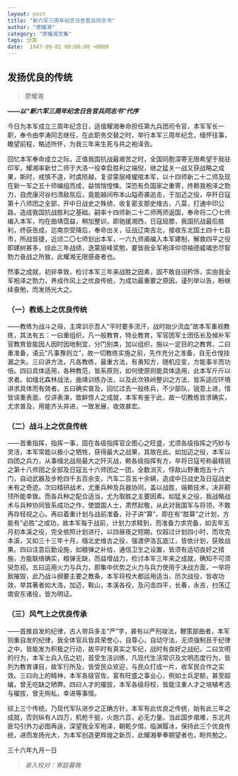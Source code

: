 ```yaml
---
layout: post
title: "新六军三周年纪念日告官兵同志书"
author: "廖耀湘"
category: "廖耀湘文集"
tags: 分类
date:  1947-09-01 00:00:00 +0000
---
```

## 发扬优良的传统

> 廖耀湘

***——以“新六军三周年纪念日告官兵同志书”代序***

今日为本军成立三周年纪念日，适值耀湘奉命担任第九兵团司令官，本军军长一职，奉令由李涛同志继任，在此职务交替之时，举行本军三周年纪念，缅怀往事，瞻望前程，略述所怀，为我三年来生死与共之袍泽告。

回忆本军奉命成立之际，正值我国抗战最艰苦之时，全国同胞深寄无限希望于我驻印军，耀湘率新廿二师于大洛一役幸启胜利之端倪，继之猛关一战又获战略之成果，斯时，戒慎不遑，时虞陨越，复谬蒙层峰擢绾本军，以十四师新二十二师及现在新一军之五十师编组而成，益惴惴惶悚。深恐有负国家之重寄，终赖我袍泽之勠力，自虎康河谷扫清敌氛后，竟能越间布本山隘奇袭追击，于加迈之役，卒歼日寇第十八师团之全部，开中日战史之殊绩，收复密支那史维古，八莫，打通中印公路，造成我国抗战胜利之基础。嗣率十四师新二十二师两师返国，奉命将二〇七师编入本军，均在曲靖霑益，稍加整训，即驰援湘西，日寇屈膝，我国抗战最后胜利，终获告成，迄南京受降后，奉命出关，征战辽南吉北，接收东北国土四十七县市，所战皆捷，近顷二〇七师划出本军，一六九师甫编入本军建制，解救四平之役即建树甚多，综此三年战绩，迭蒙层峰奖勉，要皆我全军袍泽仰领袖德威竭忠尽智勠力奋战之所致，此耀湘无限感奋者也。

然事之成就，初非幸致，检讨本军三年来战胜之因素，固不敢自诩矜饰，实由我全军袍泽之勠力，养成作风上之优良传统，为成功最重要之原因，谨列举以告，盼继续奋勉，而发扬光大之。

### （一）教练上之优良传统
——教练为战斗之母，主席训示吾人“平时要多流汗，战时始少流血”故本军重视教练，其法有五：一曰重组织，凡一般教育，特业教育，军官团军士团伍长及候补军官教育皆能因人因时因地制宜，分门别类，加以组织，施以一定目的之教育。二曰重准备，语云“凡事豫则立”，故一切教练实施之前，先作充分之准备，自无仓惶挂漏之失。三曰讲方法，凡各教练，最重方法，有勇知方，随机应变，方能事半而功倍。四曰具体适用，各种教范，皆系原则，如何使原则能具体适用，此本军斤斤以求者。如缅北森林战法，曲靖训练办法，以及此次铁岭整训之方法，皆系适应环境讲求具体而有效者。五曰确实普及，回忆过去一般练兵，不少部队，锐意上进，惜皆误重表面，仅讲表演，致鲜惊人之成就，本军有鉴于此，故一切教练皆求确实，尤求普及，用能齐头并进，一致发展，收效甚宏。

### （二）战斗上之优良传统
——首重指挥，指挥一事，固在各级指挥官企图心之旺盛，尤须各级指挥之巧妙与灵活，本军常能以极小之牺牲，获得最大之战果，其故在此。如加迈之役，本军以四团之兵力，从事缅北战局最大之歼灭战，赖各级指挥有方，卒将日寇号称最精锐之第十八师团之全部及日寇五十六师团之一团，全数消灭，俘敌山野重炮五十六门，自动武器及步枪四千五百余支，汽车二百五十余辆，造成中日战史及日寇战史未有之奇迹。次曰精研战术，尤重兵种及兵器协同，盖以战胜，端赖技术，决非颟顸所能幸致。而各兵种之配合适当，尤为取胜之主要因素。如猛关之役，我战略战术与兵种协同皆系成功之作，使盟国人士，肃然起敬，从此对我国军与将领，不敢再存轻视之心。再曰着重计划与战前准备，孙子讲“算”，即在有“胜算”之计划，方能有“必胜”之成功，故本军每于战前，计划力求精到，而准备力求完备，如去年五月初本溪之役，完全依照计划进行，以四昼夜之短期，仅超过计划四小时，而攻克本溪，又如三十三年十月，缅北史维古之役，强渡伊洛瓦底江，皆依计划，获致战果。四曰注意后勤设施，如粮弹之补给，通信卫生之设置，皆须有适切良好之措施，方能联络确实，粮弹无缺，而益增战力，检讨本军三年来之成就，确知不可须臾忽视。五曰运用火力与兵力，即集中优势之火力与兵力使用于决战方面，一举将敌摧毁，此乃战斗纲要主要之教条，本军将校大都运用适当，历次战役，皆收功效，举其著者如大洛，加迈，鞍山，本溪各役，及闪击四平，长春，永吉，扫荡辽南安东诸役，皆为明证。

### （三）风气上之优良传承 

——首推自发的纪律，古人带兵多主“严”字，甚有以严刑竣法，鞭策部曲者，本军则重自发的纪律，我全体官兵皆具荣誉心，自尊心，自动守法，无须强制且于纪律之中，皆能发为积极之行动，故平时有真实之军纪，战时有良好之战纪。二曰文明的行为，本军士兵入伍之初，首受生活训练，凡现代生活常识及文明态度行为，皆列为教育课目，故军行所及，皆受民众欢迎，与民众打成一片，收军民合作之实效。三曰向上的精神，本军各级官佐，富有旺盛之事业心，例如士兵足额，甚至超编，曾无吃缺之陋弊。四曰人才的擢拔，本军各级将校，皆能注重人才之培植考选与擢拔，曾无徇私，幸进等事情。

综上三个传统，乃现代军队进步之正确方针，本军有此优良之传统，始有此三年之成就，否则纵有人四万，机枪千挺，火炮六百，必无力量。当此国步艰难，东北共匪勾引外力必图再逞，深望我全军袍泽，朝乾夕惕，临渊履冰，保持此三个优良传统，进而发扬光大，为本军创造更辉煌之新页，此耀湘拳拳期望者也，盼共勉之。

三十六年九月一日


>*录入校对：寒庭暮晚*

